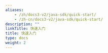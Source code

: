 ```yaml
---
aliases:
    - /zh/docs3-v2/java-sdk/quick-start/
    - /zh-cn/docs3-v2/java-sdk/quick-start/
description: ""
linkTitle: 快速入门
title: 快速入门
type: docs
weight: 2
---
```

